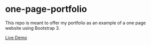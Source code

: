 one-page-portfolio
==================

This repo is meant to offer my portfolio as an example of a one page website using Bootstrap 3.

[Live Demo](http://aamistak.me "Live Demo")